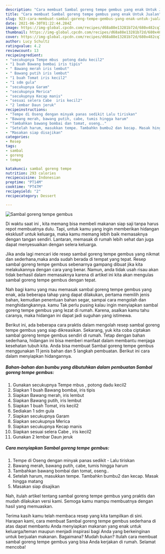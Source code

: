 ```yaml
---
description: "Cara membuat Sambal goreng tempe gembus yang enak Untuk Jualan"
title: "Cara membuat Sambal goreng tempe gembus yang enak Untuk Jualan"
slug: 923-cara-membuat-sambal-goreng-tempe-gembus-yang-enak-untuk-jualan
date: 2021-06-30T01:22:44.284Z
image: https://img-global.cpcdn.com/recipes/d68a88e13281b72d/680x482cq70/sambal-goreng-tempe-gembus-foto-resep-utama.jpg
thumbnail: https://img-global.cpcdn.com/recipes/d68a88e13281b72d/680x482cq70/sambal-goreng-tempe-gembus-foto-resep-utama.jpg
cover: https://img-global.cpcdn.com/recipes/d68a88e13281b72d/680x482cq70/sambal-goreng-tempe-gembus-foto-resep-utama.jpg
author: Lucy Schultz
ratingvalue: 4.2
reviewcount: 13
recipeingredient:
- "secukupnya Tempe mbus  potong dadu kecil2"
- "1 buah Bawang bombai iris tipis"
- " Bawang merah iris lembut"
- " Bawang putih iris lembut"
- "1 buah Tomat iris kecil2"
- "1 sdm gula"
- "secukupnya Garam"
- "secukupnya Merica"
- "secukupnya Kecap manis"
- "sesuai selera Cabe  iris kecil2"
- "2 lembar Daun jeruk"
recipeinstructions:
- "Tempe di Oseng dengan minyak panas sedikit Lalu tiriskan"
- "Bawang merah, bawang putih, cabe, tumis hingga harum"
- "Tambahkan bawang bombai dan tomat, oseng.."
- "Setelah harum, masukkan tempe. Tambahkn bumbu2 dan kecap. Masak hingga matang"
- "Masakan siap disajikan"
categories:
- Resep
tags:
- sambal
- goreng
- tempe

katakunci: sambal goreng tempe 
nutrition: 293 calories
recipecuisine: Indonesian
preptime: "PT14M"
cooktime: "PT47M"
recipeyield: "2"
recipecategory: Dessert

---
```



![Sambal goreng tempe gembus](https://img-global.cpcdn.com/recipes/d68a88e13281b72d/680x482cq70/sambal-goreng-tempe-gembus-foto-resep-utama.jpg)

Di waktu  saat ini , kita memang bisa membeli makanan siap saji tanpa harus repot membuatnya dulu. Tapi, untuk kamu yang ingin memberikan hidangan eksklusif untuk keluarga, maka kamu memang lebih baik memasaknya dengan tangan sendiri. Lantaran, memasak di rumah lebih sehat dan juga dapat menyesuaikan dengan selera keluarga.

Jika anda lagi mencari ide resep sambal goreng tempe gembus yang nikmat dan sederhana,maka anda sudah berada di tempat yang tepat. Resep sambal goreng tempe gembus  sebenarnya gampang dibuat jika kita melakukannya dengan cara yang benar. Namun, anda tidak usah risau akan tidak berhasil dalam memasaknya 
karena di artikel ini kita akan mengulas sambal goreng tempe gembus dengan tepat.  



Nah bagi kamu yang mau memasak sambal goreng tempe gembus yang enak, ada beberapa tahap yang dapat dilakukan, pertama memilih jenis bahan, kemudian penentuan bahan segar, sampai cara mengolah dan menghidangkannya. kamu Tak perlu pusing kalau ingin menyiapkan sambal goreng tempe gembus yang lezat di rumah. Karena, asalkan kamu  tahu caranya, maka hidangan ini dapat jadi suguhan yang istimewa.

Berikut ini, ada beberapa cara praktis  dalam mengolah resep sambal goreng tempe gembus yang siap dikreasikan. Sekarang, yuk kita coba ciptakan sambal goreng tempe gembus sendiri di rumah. Tetap dengan bahan sederhana, hidangan ini bisa memberi manfaat dalam membantu menjaga kesehatan tubuh kita. Anda bisa membuat Sambal goreng tempe gembus menggunakan 11 jenis bahan dan 5 langkah pembuatan. Berikut ini cara dalam menyiapkan hidangannya.

<!--inarticleads1-->

##### Bahan-bahan dan bumbu yang dibutuhkan dalam pembuatan Sambal goreng tempe gembus:

1. Gunakan secukupnya Tempe mbus , potong dadu kecil2
1. Siapkan 1 buah Bawang bombai, iris tipis
1. Siapkan  Bawang merah, iris lembut
1. Siapkan  Bawang putih, iris lembut
1. Siapkan 1 buah Tomat, iris kecil2
1. Sediakan 1 sdm gula
1. Siapkan secukupnya Garam
1. Siapkan secukupnya Merica
1. Siapkan secukupnya Kecap manis
1. Siapkan sesuai selera Cabe , iris kecil2
1. Gunakan 2 lembar Daun jeruk




<!--inarticleads2-->

##### Cara menyiapkan Sambal goreng tempe gembus:

1. Tempe di Oseng dengan minyak panas sedikit - Lalu tiriskan
1. Bawang merah, bawang putih, cabe, tumis hingga harum
1. Tambahkan bawang bombai dan tomat, oseng..
1. Setelah harum, masukkan tempe. Tambahkn bumbu2 dan kecap. Masak hingga matang
1. Masakan siap disajikan




Nah, itulah artikel tentang  sambal goreng tempe gembus  yang praktis dan mudah dilakukan versi kami. Semoga kamu mampu membuatnya dengan hasil yang memuaskan. 

Terima kasih kamu telah membaca resep yang kita tampilkan di sini. Harapan kami, cara membuat  Sambal goreng tempe gembus sederhana di atas dapat membantu Anda menyiapkan makanan yang enak untuk keluarga/teman maupun menjadi inspirasi bagi Anda yang berkeinginan untuk berjualan makanan. Bagaimana? Mudah bukan? Itulah cara membuat sambal goreng tempe gembus yang bisa Anda kerjakan di rumah. Selamat mencoba!

